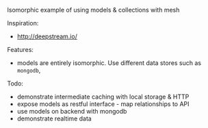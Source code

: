 Isomorphic example of using models & collections with mesh

Inspiration:
- http://deepstream.io/

Features:

- models are entirely isomorphic. Use different data stores such as `mongodb`,


Todo:

- demonstrate intermediate caching with local storage & HTTP
- expose models as restful interface - map relationships to API
- use models on backend with mongodb
- demonstrate realtime data
